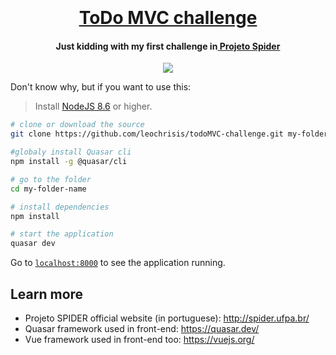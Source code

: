 <h1 align="center">
  <br>
  <a href="https://github.com/leochrisis/Spider-MoseAppraisel">
    <br>
      ToDo MVC challenge
    <br>
  </a>
</h1>

<h4 align="center">Just kidding with my first challenge in<a href="http://spider.ufpa.br/"> Projeto Spider</a></h4>

<p align="center">
  <a href="https://imgur.com/SmN92E2">
    <img src="https://i.imgur.com/SmN92E2.png"/>
  </a>
</p>

Don't know why, but if you want to use this:

> Install [NodeJS 8.6](https://nodejs.org/en/) or higher.

```sh
# clone or download the source
git clone https://github.com/leochrisis/todoMVC-challenge.git my-folder-name

#globaly install Quasar cli
npm install -g @quasar/cli

# go to the folder
cd my-folder-name

# install dependencies
npm install

# start the application
quasar dev
```

Go to [`localhost:8000`](http://localhost:8000) to see the application running.


## Learn more

  * Projeto SPIDER official website (in portuguese): http://spider.ufpa.br/
  * Quasar framework used in front-end: https://quasar.dev/
  * Vue framework used in front-end too: https://vuejs.org/
